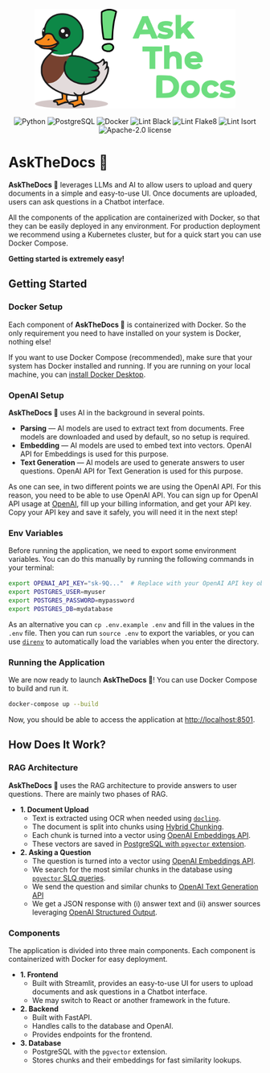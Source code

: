 
<p align="center">
  <img src="askthedocs-logo.png" width="400" alt="AskTheDocs Logo"/>
</p>


<p align="center">
  <!-- Technologies -->
  <img src="https://img.shields.io/badge/Python 3.11-3776AB?logo=python&logoColor=fff" alt="Python"/>
  <img src="https://img.shields.io/badge/PostgreSQL-%23316192.svg?logo=postgresql&logoColor=fff" alt="PostgreSQL"/>
  <img src="https://img.shields.io/badge/Docker-2496ED?logo=docker&logoColor=fff" alt="Docker"/>
  <!-- CI -->
  <img src="https://img.shields.io/badge/lint-black-green.svg" alt="Lint Black"/>
  <img src="https://img.shields.io/badge/lint-flake8-green.svg" alt="Lint Flake8"/>
  <img src="https://img.shields.io/badge/lint-isort-green.svg" alt="Lint Isort"/>
  <!-- License -->
  <img src="https://img.shields.io/badge/license-Apache--2.0-lightgreen.svg" alt="Apache-2.0 license"/>
</p>

# AskTheDocs 🦆

**AskTheDocs 🦆** leverages LLMs and AI to allow users to upload and query documents in a simple and easy-to-use UI. Once documents are uploaded, users can ask questions in a Chatbot interface.

All the components of the application are containerized with Docker, so that they can be easily deployed in any environment. For production deployment we recommend using a Kubernetes cluster, but for a quick start you can use Docker Compose.

**Getting started is extremely easy!**

## Getting Started

### Docker Setup

Each component of **AskTheDocs 🦆** is containerized with Docker. So the only requirement you need to have installed on your system is Docker, nothing else!

If you want to use Docker Compose (recommended), make sure that your system has Docker installed and running. If you are running on your local machine, you can [install Docker Desktop](https://docs.docker.com/desktop/).

### OpenAI Setup

**AskTheDocs 🦆** uses AI in the background in several points.
- **Parsing** — AI models are used to extract text from documents. Free models are downloaded and used by default, so no setup is required.
- **Embedding** — AI models are used to embed text into vectors. OpenAI API for Embeddings is used for this purpose.
- **Text Generation** — AI models are used to generate answers to user questions. OpenAI API for Text Generation is used for this purpose.

As one can see, in two different points we are using the OpenAI API. For this reason, you need to be able to use OpenAI API. You can sign up for OpenAI API usage at [OpenAI](https://platform.openai.com/signup), fill up your billing information, and get your API key. Copy your API key and save it safely, you will need it in the next step!

### Env Variables

Before running the application, we need to export some environment variables. You can do this manually by running the following commands in your terminal:

```bash
export OPENAI_API_KEY="sk-9Q..."  # Replace with your OpenAI API key obtained in previous step!
export POSTGRES_USER=myuser
export POSTGRES_PASSWORD=mypassword
export POSTGRES_DB=mydatabase
```

As an alternative you can `cp .env.example .env` and fill in the values in the `.env` file. Then you can run `source .env` to export the variables, or you can use [`direnv`](https://direnv.net/) to automatically load the variables when you enter the directory.

### Running the Application

We are now ready to launch **AskTheDocs 🦆**! You can use Docker Compose to build and run it.

```bash
docker-compose up --build
```

Now, you should be able to access the application at [http://localhost:8501](http://localhost:8501).

## How Does It Work?

### RAG Architecture 

**AskTheDocs 🦆** uses the RAG architecture to provide answers to user questions. There are mainly two phases of RAG.

- **1. Document Upload**
  - Text is extracted using OCR when needed using [`docling`](https://github.com/DS4SD/docling).
  - The document is split into chunks using [Hybrid Chunking](https://ds4sd.github.io/docling/examples/hybrid_chunking/).
  - Each chunk is turned into a vector using [OpenAI Embeddings API](https://platform.openai.com/docs/guides/embeddings).
  - These vectors are saved in [PostgreSQL with `pgvector` extension](https://github.com/pgvector/pgvector).
- **2. Asking a Question**
  - The question is turned into a vector using [OpenAI Embeddings API](https://platform.openai.com/docs/guides/embeddings).
  - We search for the most similar chunks in the database using [`pgvector` SLQ queries](https://github.com/pgvector/pgvector).
  - We send the question and similar chunks to [OpenAI Text Generation API](https://platform.openai.com/docs/guides/text-generation)
  - We get a JSON response with (i) answer text and (ii) answer sources leveraging [OpenAI Structured Output](https://platform.openai.com/docs/guides/structured-outputs).

### Components

The application is divided into three main components. Each component is containerized with Docker for easy deployment.

- **1. Frontend**
  - Built with Streamlit, provides an easy-to-use UI for users to upload documents and ask questions in a Chatbot interface.
  - We may switch to React or another framework in the future.
- **2. Backend**
  - Built with FastAPI.
  - Handles calls to the database and OpenAI.
  - Provides endpoints for the frontend.
- **3. Database**
  - PostgreSQL with the `pgvector` extension.
  - Stores chunks and their embeddings for fast similarity lookups.
  